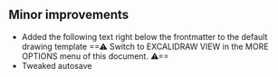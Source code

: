## Minor improvements
- Added the following text right below the frontmatter to the default drawing template 
  ==⚠  Switch to EXCALIDRAW VIEW in the MORE OPTIONS menu of this document. ⚠==
- Tweaked autosave